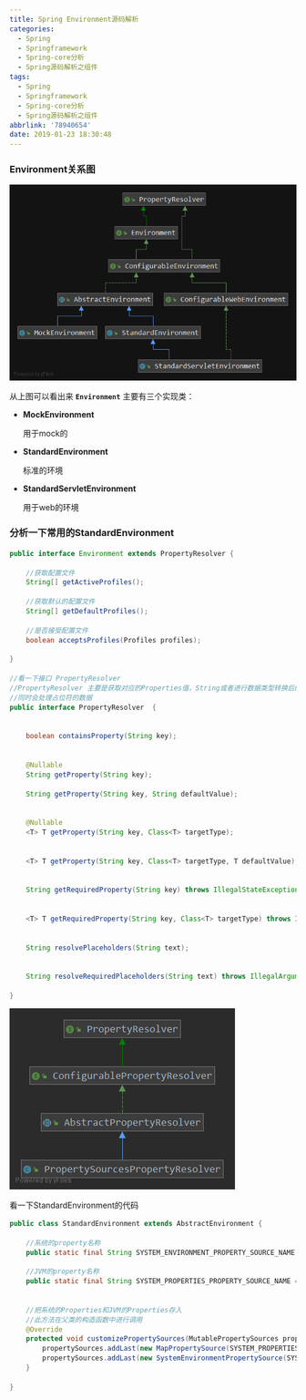 ```yaml
---
title: Spring Environment源码解析
categories:
  - Spring
  - Springframework
  - Spring-core分析
  - Spring源码解析之组件
tags:
  - Spring
  - Springframework
  - Spring-core分析
  - Spring源码解析之组件
abbrlink: '78940654'
date: 2019-01-23 18:30:48
---
```

### Environment关系图

![图](https://github.com/mxsm/document/blob/master/image/Spring/Springframework/Environment.png?raw=true)

从上图可以看出来 **`Environment`** 主要有三个实现类：

- **MockEnvironment** 

  用于mock的

- **StandardEnvironment** 

  标准的环境

- **StandardServletEnvironment** 

  用于web的环境

### 分析一下常用的StandardEnvironment

```java
public interface Environment extends PropertyResolver {

	//获取配置文件
	String[] getActiveProfiles();

    //获取默认的配置文件
	String[] getDefaultProfiles();
	
    //是否接受配置文件
	boolean acceptsProfiles(Profiles profiles);

}

//看一下接口 PropertyResolver
//PropertyResolver 主要是获取对应的Properties值，String或者进行数据类型转换后的值
//同时会处理占位符的数据
public interface PropertyResolver  {

	
	boolean containsProperty(String key);


	@Nullable
	String getProperty(String key);

	String getProperty(String key, String defaultValue);


	@Nullable
	<T> T getProperty(String key, Class<T> targetType);


	<T> T getProperty(String key, Class<T> targetType, T defaultValue);


	String getRequiredProperty(String key) throws IllegalStateException;


	<T> T getRequiredProperty(String key, Class<T> targetType) throws IllegalStateException;


	String resolvePlaceholders(String text);


	String resolveRequiredPlaceholders(String text) throws IllegalArgumentException;

}
```

![图](https://github.com/mxsm/document/blob/master/image/Spring/Springframework/PropertyResolver.png?raw=true)

看一下StandardEnvironment的代码

```java
public class StandardEnvironment extends AbstractEnvironment {

	//系统的property名称
	public static final String SYSTEM_ENVIRONMENT_PROPERTY_SOURCE_NAME = "systemEnvironment";

	//JVM的property名称
	public static final String SYSTEM_PROPERTIES_PROPERTY_SOURCE_NAME = "systemProperties";


	//把系统的Properties和JVM的Properties存入
    //此方法在父类的构造函数中进行调用
	@Override
	protected void customizePropertySources(MutablePropertySources propertySources) {
		propertySources.addLast(new MapPropertySource(SYSTEM_PROPERTIES_PROPERTY_SOURCE_NAME, getSystemProperties()));
		propertySources.addLast(new SystemEnvironmentPropertySource(SYSTEM_ENVIRONMENT_PROPERTY_SOURCE_NAME, getSystemEnvironment()));
	}

}
```

